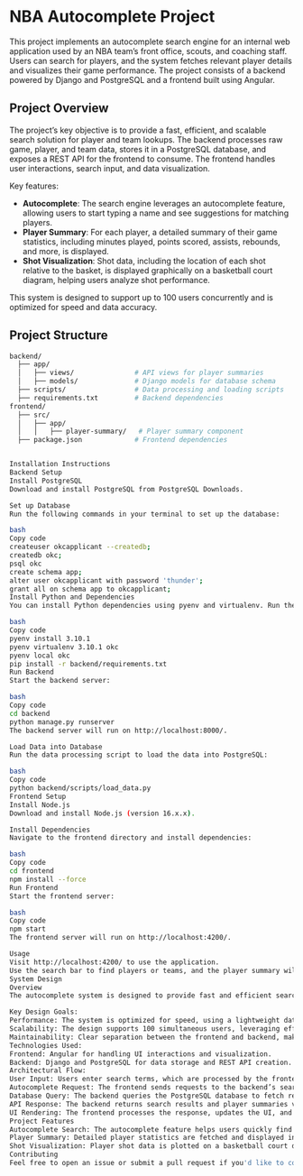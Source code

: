 # NBA Autocomplete Project

This project implements an autocomplete search engine for an internal web application used by an NBA team’s front office, scouts, and coaching staff. Users can search for players, and the system fetches relevant player details and visualizes their game performance. The project consists of a backend powered by Django and PostgreSQL and a frontend built using Angular. 

## Project Overview

The project’s key objective is to provide a fast, efficient, and scalable search solution for player and team lookups. The backend processes raw game, player, and team data, stores it in a PostgreSQL database, and exposes a REST API for the frontend to consume. The frontend handles user interactions, search input, and data visualization.

Key features:
- **Autocomplete**: The search engine leverages an autocomplete feature, allowing users to start typing a name and see suggestions for matching players.
- **Player Summary**: For each player, a detailed summary of their game statistics, including minutes played, points scored, assists, rebounds, and more, is displayed.
- **Shot Visualization**: Shot data, including the location of each shot relative to the basket, is displayed graphically on a basketball court diagram, helping users analyze shot performance.

This system is designed to support up to 100 users concurrently and is optimized for speed and data accuracy.

## Project Structure

```bash
backend/
  ├── app/
  │   ├── views/               # API views for player summaries
  │   ├── models/              # Django models for database schema
  ├── scripts/                 # Data processing and loading scripts
  ├── requirements.txt         # Backend dependencies
frontend/
  ├── src/
  │   ├── app/
  │   │   ├── player-summary/   # Player summary component
  ├── package.json             # Frontend dependencies


Installation Instructions
Backend Setup
Install PostgreSQL
Download and install PostgreSQL from PostgreSQL Downloads.

Set up Database
Run the following commands in your terminal to set up the database:

bash
Copy code
createuser okcapplicant --createdb;
createdb okc;
psql okc
create schema app;
alter user okcapplicant with password 'thunder';
grant all on schema app to okcapplicant;
Install Python and Dependencies
You can install Python dependencies using pyenv and virtualenv. Run the following commands:

bash
Copy code
pyenv install 3.10.1
pyenv virtualenv 3.10.1 okc
pyenv local okc
pip install -r backend/requirements.txt
Run Backend
Start the backend server:

bash
Copy code
cd backend
python manage.py runserver
The backend server will run on http://localhost:8000/.

Load Data into Database
Run the data processing script to load the data into PostgreSQL:

bash
Copy code
python backend/scripts/load_data.py
Frontend Setup
Install Node.js
Download and install Node.js (version 16.x.x).

Install Dependencies
Navigate to the frontend directory and install dependencies:

bash
Copy code
cd frontend
npm install --force
Run Frontend
Start the frontend server:

bash
Copy code
npm start
The frontend server will run on http://localhost:4200/.

Usage
Visit http://localhost:4200/ to use the application.
Use the search bar to find players or teams, and the player summary will be displayed with shot visualizations on a court diagram.
System Design
Overview
The autocomplete system is designed to provide fast and efficient search functionality. The backend manages data storage and provides an API for querying player and team data. The frontend handles user input, displaying search suggestions and player summaries. The system is optimized to handle up to 100 concurrent users, ensuring low-latency responses.

Key Design Goals:
Performance: The system is optimized for speed, using a lightweight database and minimal dependencies to ensure quick searches.
Scalability: The design supports 100 simultaneous users, leveraging efficient data structures and APIs.
Maintainability: Clear separation between the frontend and backend, making it easier to maintain and extend.
Technologies Used:
Frontend: Angular for handling UI interactions and visualization.
Backend: Django and PostgreSQL for data storage and REST API creation.
Architectural Flow:
User Input: Users enter search terms, which are processed by the frontend.
Autocomplete Request: The frontend sends requests to the backend’s search API for player or team suggestions.
Database Query: The backend queries the PostgreSQL database to fetch relevant player/team data.
API Response: The backend returns search results and player summaries via RESTful endpoints.
UI Rendering: The frontend processes the response, updates the UI, and displays relevant player data and shot visualizations.
Project Features
Autocomplete Search: The autocomplete feature helps users quickly find players by fetching matching results as they type.
Player Summary: Detailed player statistics are fetched and displayed in real-time, including points, rebounds, assists, and more.
Shot Visualization: Player shot data is plotted on a basketball court diagram, showing whether the shots were made or missed.
Contributing
Feel free to open an issue or submit a pull request if you'd like to contribute to the project.
